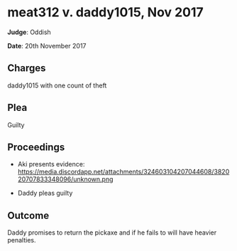 # meat312 v. daddy1015, Nov 2017
**Judge**: Oddish

**Date**: 20th November 2017

## Charges
daddy1015 with one count of theft

## Plea
Guilty

## Proceedings
- Aki presents evidence: https://media.discordapp.net/attachments/324603104207044608/382020707833348096/unknown.png

- Daddy pleas guilty

## Outcome
Daddy promises to return the pickaxe and if he fails to will have heavier penalties.